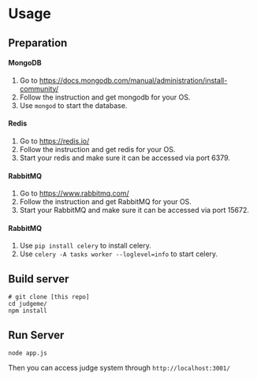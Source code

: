 # Usage

## Preparation

#### MongoDB
1. Go to https://docs.mongodb.com/manual/administration/install-community/
2. Follow the instruction and get mongodb for your OS.
3. Use `mongod` to start the database.

#### Redis
1. Go to https://redis.io/
2. Follow the instruction and get redis for your OS.
3. Start your redis and make sure it can be accessed via port 6379.

#### RabbitMQ
1. Go to https://www.rabbitmq.com/
2. Follow the instruction and get RabbitMQ for your OS.
3. Start your RabbitMQ and make sure it can be accessed via port 15672.

#### RabbitMQ
1. Use `pip install celery` to install celery.
2. Use `celery -A tasks worker --loglevel=info` to start celery.

## Build server
```
# git clone [this repo]
cd judgeme/
npm install
```

## Run Server
```
node app.js
```
Then you can access judge system through `http://localhost:3001/`

